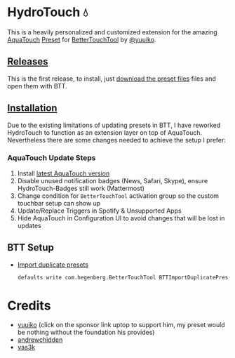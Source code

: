 # HydroTouch 💧

This is a heavily personalized and customized extension for the amazing [AquaTouch](https://community.folivora.ai/c/setup-preset-sharing/aquatouch) [Preset]() for [BetterTouchTool](https://folivora.ai) by [@yuuiko](https://github.com/yuuiko).

## [Releases](https://github.com/dnnsmnstrr/dotfiles/releases)

This is the first release, to install, just [download the preset files](https://github.com/dnnsmnstrr/dotfiles/releases/tag/v0.1) files and open them with BTT.

## [Installation](https://github.com/dnnsmnstrr/dotfiles/wiki/Installation)

Due to the existing limitations of updating presets in BTT, I have reworked HydroTouch to function as an extension layer on top of AquaTouch. Nevertheless there are some changes needed to achieve the setup I prefer:

### AquaTouch Update Steps

1. Install [latest AquaTouch version](https://community.folivora.ai/t/aquatouch-updates-only-thread/6746)
1. Disable unused notification badges (News, Safari, Skype), ensure HydroTouch-Badges still work (Mattermost)
1. Change condition for `BetterTouchTool` activation group so the custom touchbar setup can show up
1. Update/Replace Triggers in Spotify & Unsupported Apps
1. Hide AquaTouch in Configuration UI to avoid changes that will be lost in updates

## BTT Setup

- [Import duplicate presets](https://community.folivora.ai/t/cant-import-a-preset-without-replacing/10455/4)

  ```sh
  defaults write com.hegenberg.BetterTouchTool BTTImportDuplicatePresets YES
  ```

# Credits

- [yuuiko](https://community.folivora.ai/t/v3-5-0-aquatouch-supports-40-apps-and-websites-and-the-native-touchbar/1704) (click on the sponsor link uptop to support him, my preset would be nothing without the foundation his provides)
- [andrewchidden](https://community.folivora.ai/t/a-standard-set-of-responsive-energy-efficient-widgets-volume-brightness-calendar-timer-world-clock-git/3083)
- [vas3k](https://github.com/vas3k/btt-touchbar-presets)
